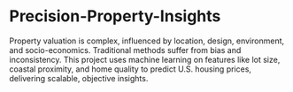 # Precision-Property-Insights
Property valuation is complex, influenced by location, design, environment, and socio-economics. Traditional methods suffer from bias and inconsistency. This project uses machine learning on features like lot size, coastal proximity, and home quality to predict U.S. housing prices, delivering scalable, objective insights.
